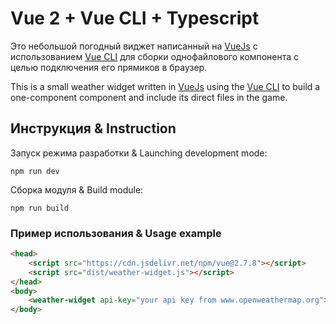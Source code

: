 # Vue 2 + Vue CLI + Typescript

Это небольшой погодный виджет написанный на [VueJs](https://ru.vuejs.org/) с использованием [Vue CLI](https://cli.vuejs.org/ru/) для сборки однофайлового компонента с целью подключения его прямиков в браузер.

This is a small weather widget written in [VueJs](https://ru.vuejs.org/) using the [Vue CLI](https://cli.vuejs.org/ru/) to build a one-component component and include its direct files in the game.

## Инструкция & Instruction
Запуск режима разработки & Launching development mode:
```shell
npm run dev
```
Сборка модуля & Build module:
```shell
npm run build
```
### Пример использования & Usage example
```html
<head>
    <script src="https://cdn.jsdelivr.net/npm/vue@2.7.8"></script>
    <script src="dist/weather-widget.js"></script>
</head>
<body>
    <weather-widget api-key="your api key from www.openweathermap.org"></weather-widget>
</body>
```
